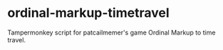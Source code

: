 # ordinal-markup-timetravel
Tampermonkey script for patcailmemer's game Ordinal Markup to time travel.
